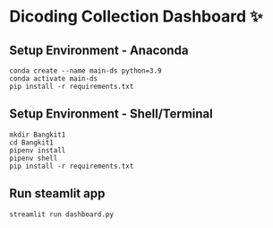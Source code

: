 

# Dicoding Collection Dashboard ✨

## Setup Environment - Anaconda
```
conda create --name main-ds python=3.9
conda activate main-ds
pip install -r requirements.txt
```

## Setup Environment - Shell/Terminal
```
mkdir Bangkit1
cd Bangkit1
pipenv install
pipenv shell
pip install -r requirements.txt
```

## Run steamlit app
```
streamlit run dashboard.py
```

